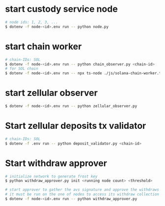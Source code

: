 # start custody service node
```bash
# node ids: 1, 2, 3, ...
$ dotenv -f node-<id>.env run -- python node.py
```

# start chain worker
```bash
# chain-IDs: SOL
$ dotenv -f node-<id>.env run -- python chain_observer.py <chain-id>
# for SOL chain
$ dotenv -f node-<id>.env run -- npx ts-node ./js/solana-chain-worker.ts
```

# start zellular observer
```bash
$ dotenv -f node-<id>.env run -- python zellular_observer.py
```

# Start zellular deposits tx validator
```bash
# chain-IDs: SOL
$ dotenv -f .env run -- python deposit_validator.py <chain-id>
```

# Start withdraw approver
```bash
# initialize network to generate frost key
$ python withdraw_approver.py init <running node count> <threshold>

# start approver to gather the avs signature and approve the withdraws
# it must be run on the one of nodes to access its withdraw collection
$ dotenv -f node-<id>.env run -- python withdraw_approver.py
```